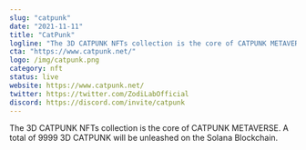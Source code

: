 ```yaml
---
slug: "catpunk"
date: "2021-11-11"
title: "CatPunk"
logline: "The 3D CATPUNK NFTs collection is the core of CATPUNK METAVERSE. A total of 9999 3D CATPUNK will be unleashed on the Solana Blockchain."
cta: "https://www.catpunk.net/"
logo: /img/catpunk.png
category: nft
status: live
website: https://www.catpunk.net/
twitter: https://twitter.com/ZodiLabOfficial
discord: https://discord.com/invite/catpunk
---
```


The 3D CATPUNK NFTs collection is the core of CATPUNK METAVERSE. A total of 9999 3D CATPUNK will be unleashed on the Solana Blockchain.
